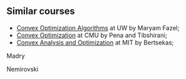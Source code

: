 Similar courses
----------------

- [Convex Optimization Algorithms](https://class.ee.washington.edu/546/2016spr/) at UW by Maryam Fazel;
- [Convex Optimization](http://www.stat.cmu.edu/~ryantibs/convexopt/) at CMU by Pena and Tibshirani;
- [Convex Analysis and Optimization](https://ocw.mit.edu/courses/electrical-engineering-and-computer-science/6-253-convex-analysis-and-optimization-spring-2012/index.htm) at MIT by Bertsekas;

Madry

Nemirovski

